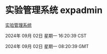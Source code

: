 # 实验管理系统 expadmin
[实验管理系统](http://219.139.198.48:56808/expadmin-782313d2-e1b1-4ea7-932e-3a55e6a1a4d0/)

2024年 09月 02日 星期一 16:20:39 CST

2024年 09月 02日 星期一 08:20:39 GMT

